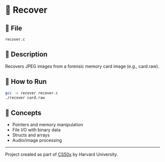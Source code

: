 # 🧼 Recover

## 📄 File
`recover.c`

## 📝 Description
Recovers JPEG images from a forensic memory card image (e.g., card.raw).

## 🚀 How to Run
```bash
gcc -o recover recover.c
./recover card.raw
```

## 🧠 Concepts
- Pointers and memory manipulation
- File I/O with binary data
- Structs and arrays
- Audio/image processing

---

Project created as part of [CS50x](https://cs50.harvard.edu/x/) by Harvard University.